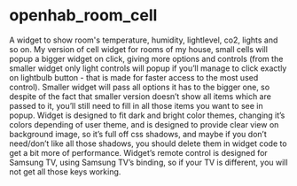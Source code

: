 # openhab_room_cell
A widget to show room's temperature, humidity, lightlevel, co2, lights and so on.
My version of cell widget for rooms of my house, small cells will popup a bigger widget on click, giving more options and controls (from the smaller widget only light controls will popup if you’ll manage to click exactly on lightbulb button - that is made for faster access to the most used control).
Smaller widget will pass all options it has to the bigger one, so despite of the fact that smaller version doesn’t show all items which are passed to it, you’ll still need to fill in all those items you want to see in popup.
Widget is designed to fit dark and bright color themes, changing it’s colors depending of user theme, and is designed to provide clear view on background image, so it’s full off css shadows, and maybe if you don’t need/don’t like all those shadows, you should delete them in widget code to get a bit more of performance.
Widget’s remote control is designed for Samsung TV, using Samsung TV’s binding, so if your TV is different, you will not get all those keys working.
